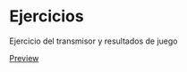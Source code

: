 # Ejercicios
Ejercicio del transmisor y resultados de juego

[Preview](https://jvargas98.github.io/Ejercicios/)
